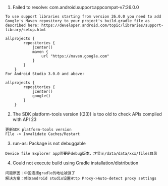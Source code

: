 1. Failed to resolve: com.android.support:appcompat-v7:26.0.0
```
To use support libraries starting from version 26.0.0 you need to add Google's Maven repository to your project's build.gradle file as described here: https://developer.android.com/topic/libraries/support-library/setup.html

allprojects {
        repositories {
            jcenter()
            maven {
                url "https://maven.google.com"
            }
        }
    }
For Android Studio 3.0.0 and above:

allprojects {
        repositories {
            jcenter()
            google()
        }
    }
```

2.  The SDK platform-tools version ((23)) is too old to check APIs compiled with API 23
```
更新SDK platform-tools version 
FIle -> Invalidate Caches/Restart
```

3. run-as: Package is not debuggable
```
Device file Explorer app需要是debug版本，才显示/data/data/xxx/files目录
```

4. Could not execute build using Gradle installation/distribution
```
问题原因：中国连接gradle的地址被强了
解决方案：修改android studio设置Http Proxy->Auto-detect proxy settings
```